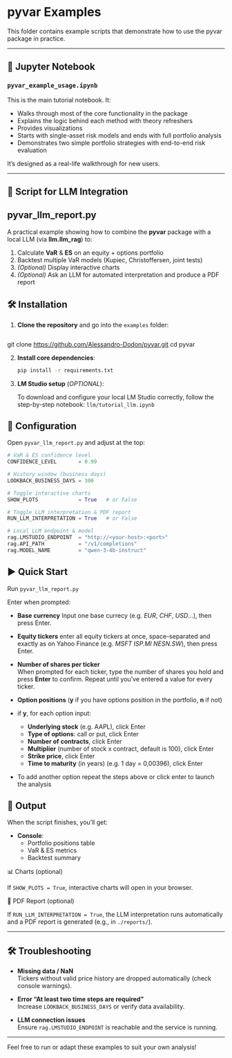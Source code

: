 # pyvar Examples

This folder contains example scripts that demonstrate how to use the pyvar package in practice.

---

## 📘 Jupyter Notebook

### `pyvar_example_usage.ipynb`

This is the main tutorial notebook. It:

- Walks through most of the core functionality in the package
- Explains the logic behind each method with theory refreshers
- Provides visualizations
- Starts with single-asset risk models and ends with full portfolio analysis
- Demonstrates two simple portfolio strategies with end-to-end risk evaluation

It’s designed as a real-life walkthrough for new users.

---

## 🤖 Script for LLM Integration

## pyvar_llm_report.py

A practical example showing how to combine the **pyvar** package with a local LLM (via **llm.llm_rag**) to:

1. Calculate **VaR** & **ES** on an equity + options portfolio  
2. Backtest multiple VaR models (Kupiec, Christoffersen, joint tests)  
3. _(Optional)_ Display interactive charts  
4. _(Optional)_ Ask an LLM for automated interpretation and produce a PDF report

## 🛠️ Installation

1. **Clone the repository** and go into the `examples` folder:  
   ```bash
  git clone https://github.com/Alessandro-Dodon/pyvar.git
  cd pyvar

2. **Install core dependencies**:  
   ```bash
   pip install -r requirements.txt

3. **LM Studio setup** (_OPTIONAL_):
   
   To download and configure your local LM Studio correctly, follow the step-by-step notebook:
  `llm/tutorial_llm.ipynb`


## 🔧 Configuration
Open `pyvar_llm_report.py` and adjust at the top:

```python
# VaR & ES confidence level
CONFIDENCE_LEVEL       = 0.99

# History window (business days)
LOOKBACK_BUSINESS_DAYS = 300

# Toggle interactive charts
SHOW_PLOTS             = True   # or False

# Toggle LLM interpretation & PDF report
RUN_LLM_INTERPRETATION = True   # or False

# Local LLM endpoint & model
rag.LMSTUDIO_ENDPOINT  = "http://<your-host>:<port>"
rag.API_PATH           = "/v1/completions"
rag.MODEL_NAME         = "qwen-3-4b-instruct"
```


## ▶️ Quick Start
Run `pyvar_llm_report.py`

Enter when prompted:

- **Base currency**
  Input one base currecy (e.g. _EUR_, _CHF_, _USD_...), then press Enter.

- **Equity tickers**
  enter all equity tickers at once, space-separated and exactly as on Yahoo Finance (e.g. _MSFT_ _ISP.MI_ _NESN.SW_), then press Enter.

- **Number of shares per ticker**  
  When prompted for each ticker, type the number of shares you hold and press **Enter** to confirm. Repeat until you’ve entered a value for every ticker.


- **Option positions** (**y** if you have options position in the portfolio, **n** if not)
 - if **y**, for each option input:
   - **Underlying stock** (e.g. AAPL), click Enter
   - **Type of options**: call or put, click Enter
   - **Number of contracts**, click Enter
   - **Multiplier** (number of stock x contract, default is 100), click Enter
   - **Strike price**, click Enter
   - **Time to maturity** (in years) (e.g. 1 day = 0,00396), click Enter
- To add another option repeat the steps above or click enter to launch the analysis  

## 📂 Output

When the script finishes, you’ll get:

- **Console**:  
  - Portfolio positions table  
  - VaR & ES metrics  
  - Backtest summary  


<summary>📊 Charts (optional)</summary> 

If `SHOW_PLOTS = True`, interactive charts will open in your browser.


<summary>📑 PDF Report (optional)</summary>

If `RUN_LLM_INTERPRETATION = True`, the LLM interpretation runs automatically and a PDF report is generated (e.g., in `./reports/`).
</details>

---

## 🛠️ Troubleshooting

- **Missing data / NaN**  
  Tickers without valid price history are dropped automatically (check console warnings).

- **Error “At least two time steps are required”**  
  Increase `LOOKBACK_BUSINESS_DAYS` or verify data availability.

- **LLM connection issues**  
  Ensure `rag.LMSTUDIO_ENDPOINT` is reachable and the service is running.




---

Feel free to run or adapt these examples to suit your own analysis!






